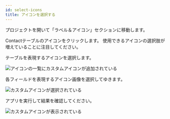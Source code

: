 ```yaml
---
id: select-icons
title: アイコンを選択する
---
```


プロジェクトを開いて「ラベル＆アイコン」セクションに移動します。

Contactテーブルのアイコンをクリックします。 使用できるアイコンの選択肢が増えていることに注目してください。

テーブルを表現するアイコンを選択します。

![アイコンの一覧にカスタムアイコンが追加されている](assets/en/custom-icons/contact-icon.png)

各フィールドを表現するアイコン画像を選択してゆきます。

![カスタムアイコンが選択されている](assets/en/custom-icons/field-icons.png)

アプリを実行して結果を確認してください。

![カスタムアイコンが表示されている](assets/en/custom-icons/custom-icons-final-result.png)
